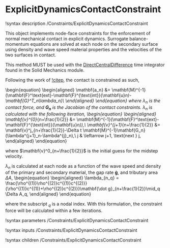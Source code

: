 # ExplicitDynamicsContactConstraint

!syntax description /Constraints/ExplicitDynamicsContactConstraint

This object implements node-face constraints for the enforcement of normal
mechanical contact in explicit dynamics. Surrogate balance-momentum equations are
solved at each node on the secondary surface using density and wave speed
material properties and the velocities of the two surfaces in contact.

This method MUST be used with the [DirectCentralDifference](source/timeintegrators/DirectCentralDifference.md) time integrator found in the Solid Mechanics module.

Following the work of [!citep](heinstein2000contact), the contact is constrained as such,

\begin{equation}
    \begin{aligned}
        \mathbf{a_n} &= \mathbf{M}^{-1}(\mathbf{F}^\text{ext}-\mathbf{F}^{\text{int}}(\mathbf{u}_n)-\mathbf{G}^T_n\lambda_n)\\
    \end{aligned}
\end{equation}
where $\lambda_n$ is the contact force, and $\mathbf{G_n}$ is the Jacobian of the contact constraints. $\lambda_n$ is calculated with the following iteration,
\begin{equation}
    \begin{aligned}
        \mathbf{v}^{0}_{n+\frac{1}{2}} &= \mathbf{M}^{-1}(\mathbf{F}^\text{ext}-\mathbf{F}^{\text{int}}(\mathbf{u}_n)),\\
        \mathbf{v}^{j+1}_{n+\frac{1}{2}} &= \mathbf{v}^j_{n+\frac{1}{2}}-\Delta t \mathbf{M}^{-1}\mathbf{G_n}(\lambda^{j+1}_n-\lambda^{j}_n),\\
        j & \leftarrow j+1, \text{next } j,
    \end{aligned}
\end{equation}

where $\mathbf{v}^0_{n+\frac{1}{2}}$ is the initial guess for the midstep velocity.

$\lambda_n$ is calculated at each node as a function of the wave speed and density of the primary and secondary material, the gap rate $\mathbf{\dot g}$, and tributary area $\Delta A$,
\begin{equation}
    \begin{aligned}
        \lambda_{n_q} = \frac{\rho^{(1)}\rho^{(2)}c^{(1)}c^{(2)}}{\rho^{(1)}c^{(1)}+\rho^{(2)}c^{(2)}}\mathbf{\dot g}_{n+\frac{1}{2}}\mid_q \Delta A_q,
    \end{aligned}
\end{equation}

where the subscript $_q$ is a nodal index. With this formulation, the constraint force will be calculated within a few iterations.
<!-- For relevant equations, see [!citep](heinstein2000contact), in particular,
Equations (15), (21), (26) and (29). -->

!syntax parameters /Constraints/ExplicitDynamicsContactConstraint

!syntax inputs /Constraints/ExplicitDynamicsContactConstraint

!syntax children /Constraints/ExplicitDynamicsContactConstraint
